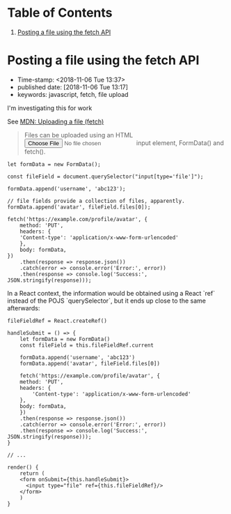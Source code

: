 
# Table of Contents

1.  [Posting a file using the fetch API](#org405dce3)


<a id="org405dce3"></a>

# Posting a file using the fetch API

-   Time-stamp: <span class="timestamp-wrapper"><span class="timestamp">&lt;2018-11-06 Tue 13:37&gt;</span></span>
-   published date: <span class="timestamp-wrapper"><span class="timestamp">[2018-11-06 Tue 13:17]</span></span>
-   keywords: javascript, fetch, file upload

I'm investigating this for work

See [MDN: Uploading a file (fetch)](https://developer.mozilla.org/en-US/docs/Web/API/Fetch_API/Using_Fetch#Uploading_a_file)

> Files can be uploaded using an HTML <input type="file" /> input element, FormData() and fetch().

    let formData = new FormData();
    
    const fileField = document.querySelector("input[type='file']");
    
    formData.append('username', 'abc123');
    
    // file fields provide a collection of files, apparently.
    formData.append('avatar', fileField.files[0]);
    
    fetch('https://example.com/profile/avatar', {
        method: 'PUT',
        headers: {
    	'Content-type': 'application/x-www-form-urlencoded'
        },
        body: formData,
    })
        .then(response => response.json())
        .catch(error => console.error('Error:', error))
        .then(response => console.log('Success:', JSON.stringify(response)));

In a React context, the information would be obtained using a React \`ref\` instead of the POJS \`querySelector\`, but it ends up close to the same afterwards:

    fileFieldRef = React.createRef()
    
    handleSubmit = () => {
        let formData = new FormData()
        const fileField = this.fileFieldRef.current
    
        formData.append('username', 'abc123')
        formData.append('avatar', fileField.files[0])
    
        fetch('https://example.com/profile/avatar', {
    	method: 'PUT',
    	headers: {
    	    'Content-type': 'application/x-www-form-urlencoded'
    	},
    	body: formData,
        })
    	.then(response => response.json())
    	.catch(error => console.error('Error:', error))
    	.then(response => console.log('Success:', JSON.stringify(response)));
    }
    
    // ...
    
    render() {
        return (
    	<form onSubmit={this.handleSubmit}>
    	  <input type="file" ref={this.fileFieldRef}/>
    	</form>
        )
    }

